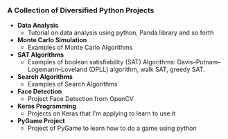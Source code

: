 ###  A Collection of Diversified Python Projects 

- **Data Analysis**
  - Tutorial on data analysis using python, Panda library and so forth
- **Monte Carlo Simulation**
  - Examples of Monte Carlo Algorithms
- **SAT Algorithms**
  - Examples of boolean satisfiability (SAT) Algorithms: Davis–Putnam–Logemann–Loveland (DPLL) algorithm, walk SAT, greedy SAT.
- **Search Algorithms**
  - Examples of Search Algorithms
- **Face Detection**
  - Project Face Detection from OpenCV
- **Keras Programming**
  - Projects on Keras that I'm applying to learn to use it
- **PyGame Project**
  - Project of PyGame to learn how to do a game using python
